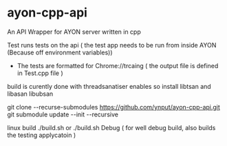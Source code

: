 # ayon-cpp-api

An API Wrapper for AYON server written in cpp

Test runs tests on the api ( the test app needs to be run from inside AYON
(Because off environment variables))

- The tests are formatted for Chrome://trcaing ( the output file is defined in
  Test.cpp file )

build is curently done with threadsanatiser enables so install libtsan and
libasan libubsan


git clone --recurse-submodules https://github.com/ynput/ayon-cpp-api.git
git submodule update --init --recursive

linux build 
./build.sh 
or 
./build.sh Debug ( for well debug build, also builds the testing applycatoin ) 
